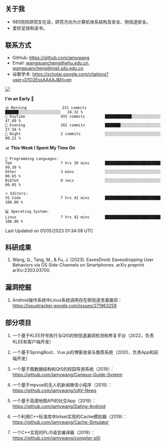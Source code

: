 ## 关于我

- 985院校研究生在读，研究方向为计算机体系结构及安全、侧信道安全。
- 爱好足球和读书。

## 联系方式

- GitHub: https://github.com/iamywang
- Email: wangquancheng@whu.edu.cn, wangquancheng@mail.sdu.edu.cn
- 谷歌学术: https://scholar.google.com/citations?user=D1O2EssAAAAJ&hl=en

![](https://github-readme-stats.vercel.app/api?username=iamywang&theme=buefy&count_private=true&show_icons=true&hide_border=true&hide_title=true)

<!--START_SECTION:waka-->
**I'm an Early 🐤** 

```text
🌞 Morning                231 commits         ██████░░░░░░░░░░░░░░░░░░░   24.32 % 
🌆 Daytime                455 commits         ████████████░░░░░░░░░░░░░   47.89 % 
🌃 Evening                262 commits         ███████░░░░░░░░░░░░░░░░░░   27.58 % 
🌙 Night                  2 commits           ░░░░░░░░░░░░░░░░░░░░░░░░░   00.21 % 
```


📊 **This Week I Spent My Time On** 

```text
💬 Programming Languages: 
TeX                      7 hrs 39 mins       █████████████████████████   99.30 % 
Other                    3 mins              ░░░░░░░░░░░░░░░░░░░░░░░░░   00.65 % 
BibTeX                   0 secs              ░░░░░░░░░░░░░░░░░░░░░░░░░   00.05 % 

🔥 Editors: 
VS Code                  7 hrs 42 mins       █████████████████████████   100.00 % 

💻 Operating System: 
Linux                    7 hrs 42 mins       █████████████████████████   100.00 % 
```


 Last Updated on 01/05/2023 01:34:08 UTC
<!--END_SECTION:waka-->

## 科研成果

1. Wang, Q., Tang, M., & Fu, J. (2023). EavesDroid: Eavesdropping User Behaviors via OS Side-Channels on Smartphones. arXiv preprint arXiv:2303.03700.

## 漏洞挖掘

1. Android操作系统中Linux系统调用存在侧信道泄漏漏洞：https://issuetracker.google.com/issues/271963259

## 部分项目

1. 一个基于KLEE符号执行与Qt5的侧信道漏洞检测和修复平台（2022，负责KLEE和客户端开发）

2. 一个基于SpringBoot、Vue.js的博客收录与推荐系统（2020，负责App和前端开发）

3. 一个基于图数据结构和Qt5的校园导游系统（2019）：https://github.com/iamywang/Campus-Guide-System

4. 一个基于mpvue的无人机新闻微信小程序（2019）：https://github.com/iamywang/UAV-News

5. 一个基于高德地图API的社交App（2019）：https://github.com/iamywang/Dating-Android

6. 一个利用C++标准库中bitset实现的Cache模拟器（2019）：https://github.com/iamywang/Cache-Simulator

7. 一个C++实现的PL/0语言编译器（2019）：https://github.com/iamywang/compiler-pl0

